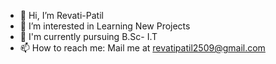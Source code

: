 - 👋 Hi, I’m Revati-Patil
- 👀 I’m interested in Learning New Projects
- 🌱 I'm currently pursuing B.Sc- I.T
- 📫 How to reach me: Mail me at revatipatil2509@gmail.com
